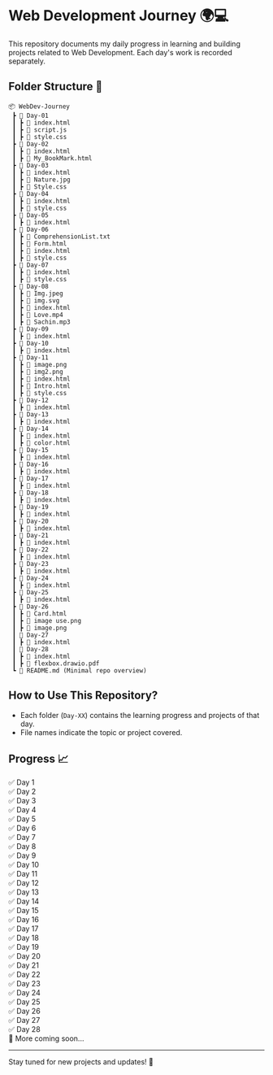 # Web Development Journey 🌍💻

This repository documents my daily progress in learning and building projects related to Web Development. Each day's work is recorded separately.

## Folder Structure 📂

```
📦 WebDev-Journey  
 ┣ 📂 Day-01  
 ┃ ┣ 📜 index.html  
 ┃ ┣ 📜 script.js  
 ┃ ┣ 📜 style.css  
 ┣ 📂 Day-02  
 ┃ ┣ 📜 index.html  
 ┃ ┣ 📜 My_BookMark.html
 ┣ 📂 Day-03  
 ┃ ┣ 📜 index.html  
 ┃ ┣ 📜 Nature.jpg  
 ┃ ┣ 📜 Style.css  
 ┣ 📂 Day-04  
 ┃ ┣ 📜 index.html  
 ┃ ┣ 📜 style.css  
 ┣ 📂 Day-05  
 ┃ ┣ 📜 index.html 
 ┣ 📂 Day-06  
 ┃ ┣ 📜 ComprehensionList.txt
 ┃ ┣ 📜 Form.html
 ┃ ┣ 📜 index.html
 ┃ ┣ 📜 style.css
 ┣ 📂 Day-07  
 ┃ ┣ 📜 index.html
 ┃ ┣ 📜 style.css
 ┣ 📂 Day-08  
 ┃ ┣ 📜 Img.jpeg
 ┃ ┣ 📜 img.svg
 ┃ ┣ 📜 index.html
 ┃ ┣ 📜 Love.mp4
 ┃ ┣ 📜 Sachin.mp3
 ┣ 📂 Day-09  
 ┃ ┣ 📜 index.html
 ┣ 📂 Day-10  
 ┃ ┣ 📜 index.html
 ┣ 📂 Day-11  
 ┃ ┣ 📜 image.png
 ┃ ┣ 📜 img2.png
 ┃ ┣ 📜 index.html
 ┃ ┣ 📜 Intro.html
 ┃ ┣ 📜 style.css
 ┣ 📂 Day-12  
 ┃ ┣ 📜 index.html
 ┣ 📂 Day-13  
 ┃ ┣ 📜 index.html
 ┣ 📂 Day-14  
 ┃ ┣ 📜 index.html
 ┃ ┣ 📜 color.html
 ┣ 📂 Day-15  
 ┃ ┣ 📜 index.html
 ┣ 📂 Day-16  
 ┃ ┣ 📜 index.html
 ┣ 📂 Day-17  
 ┃ ┣ 📜 index.html
 ┣ 📂 Day-18  
 ┃ ┣ 📜 index.html
 ┣ 📂 Day-19  
 ┃ ┣ 📜 index.html
 ┣ 📂 Day-20 
 ┃ ┣ 📜 index.html
 ┣ 📂 Day-21
 ┃ ┣ 📜 index.html
 ┣ 📂 Day-22
 ┃ ┣ 📜 index.html
 ┣ 📂 Day-23
 ┃ ┣ 📜 index.html
 ┣ 📂 Day-24
 ┃ ┣ 📜 index.html
 ┣ 📂 Day-25
 ┃ ┣ 📜 index.html
 ┣ 📂 Day-26
 ┃ ┣ 📜 Card.html
 ┃ ┣ 📜 image use.png
 ┃ ┣ 📜 image.png
 ┃ 📂 Day-27
 ┃ ┣ 📜 index.html
 ┃ 📂 Day-28
 ┃ ┣ 📜 index.html
 ┃ ┣ 📜 flexbox.drawio.pdf
 ┗ 📜 README.md (Minimal repo overview)  
```

## How to Use This Repository?  
- Each folder (`Day-XX`) contains the learning progress and projects of that day.  
- File names indicate the topic or project covered.  

## Progress 📈  
✅ Day 1  
✅ Day 2  
✅ Day 3  
✅ Day 4  
✅ Day 5  
✅ Day 6  
✅ Day 7  
✅ Day 8  
✅ Day 9  
✅ Day 10  
✅ Day 11  
✅ Day 12  
✅ Day 13  
✅ Day 14  
✅ Day 15  
✅ Day 16  
✅ Day 17  
✅ Day 18  
✅ Day 19  
✅ Day 20  
✅ Day 21  
✅ Day 22  
✅ Day 23  
✅ Day 24  
✅ Day 25  
✅ Day 26  
✅ Day 27  
✅ Day 28  
🔄 More coming soon...  

---
Stay tuned for new projects and updates! 🚀
